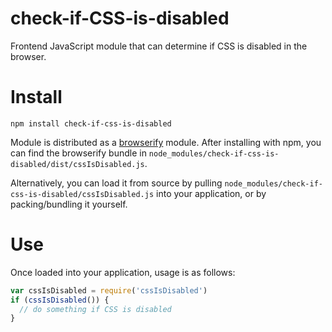# check-if-CSS-is-disabled
Frontend JavaScript module that can determine if CSS is disabled in the browser.

# Install

`npm install check-if-css-is-disabled`

Module is distributed as a [browserify](http://browserify.org) module. After installing with npm, you can find the browserify bundle in `node_modules/check-if-css-is-disabled/dist/cssIsDisabled.js`.

Alternatively, you can load it from source by pulling `node_modules/check-if-css-is-disabled/cssIsDisabled.js` into your application, or by packing/bundling it yourself.

# Use

Once loaded into your application, usage is as follows:



```javascript
var cssIsDisabled = require('cssIsDisabled')
if (cssIsDisabled()) {
  // do something if CSS is disabled
}
```

